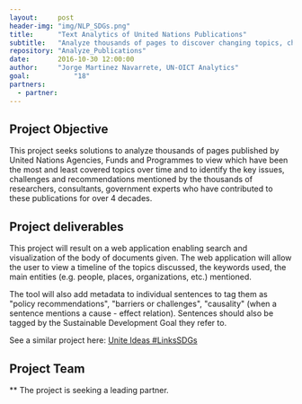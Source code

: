 ```yaml
---
layout:     post
header-img: "img/NLP_SDGs.png"
title:      "Text Analytics of United Nations Publications"
subtitle:   "Analyze thousands of pages to discover changing topics, challenges, and policy recommendations in more than four decades of United Nations research."
repository: "Analyze_Publications"
date:       2016-10-30 12:00:00
author:     "Jorge Martinez Navarrete, UN-OICT Analytics"
goal:		    "18"
partners:   
  - partner:
---
```

Project Objective
--------------

This project seeks solutions to analyze thousands of pages published by United Nations Agencies, Funds and Programmes to view which have been the most and least covered topics over time and to identify the key issues, challenges and recommendations mentioned by the thousands of researchers, consultants, government experts who have contributed to these publications for over 4 decades.

Project deliverables
------------

This project will result on a web application enabling search and visualization of the body of documents given. The web application will allow the user to view a timeline of the topics discussed, the keywords used, the main entities (e.g. people, places, organizations, etc.) mentioned.

The tool will also add metadata to individual sentences to tag them as "policy recommendations", "barriers or challenges", "causality" (when a sentence mentions a cause - effect relation). Sentences should also be tagged by the Sustainable Development Goal they refer to.

See a similar project here:
[Unite Ideas #LinksSDGs](https://unite.un.org/ideas/content/linkssdgs-natural-language-processing-and-data-visualization-challenge)


Project Team
------------


** The project is seeking a leading partner.
